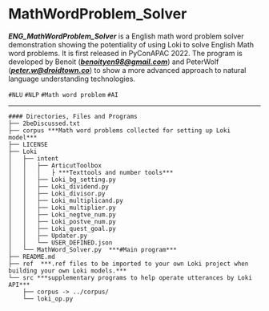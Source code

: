 # MathWordProblem_Solver
***ENG_MathWordProblem_Solver*** is a English math word problem solver demonstration showing the potentiality of using Loki to solve English Math word problems. It is first released in PyConAPAC 2022. The program is developed by Benoit (***benoityen98@gmail.com***) and PeterWolf (***peter.w@droidtown.co***) to show a more advanced approach to natural language understanding technologies.

`#NLU` `#NLP` `#Math word problem` `#AI`

---
```
#### Directories, Files and Programs
├── 2beDiscussed.txt
├── corpus ***Math word problems collected for setting up Loki model***
├── LICENSE
├── Loki
│   ├── intent
│   │   ├── ArticutToolbox
│   │   │   ├ ***Texttools and number tools***
│   │   ├── Loki_bg_setting.py
│   │   ├── Loki_dividend.py
│   │   ├── Loki_divisor.py
│   │   ├── Loki_multiplicand.py
│   │   ├── Loki_multiplier.py
│   │   ├── Loki_negtve_num.py
│   │   ├── Loki_postve_num.py
│   │   ├── Loki_quest_goal.py
│   │   ├── Updater.py
│   │   └── USER_DEFINED.json
│   └── MathWord_Solver.py  ***#Main program***
├── README.md
├── ref  ***.ref files to be imported to your own Loki project when building your own Loki models.***
└── src ***supplementary programs to help operate utterances by Loki API***
    ├── corpus -> ../corpus/
    └── loki_op.py
```
    
